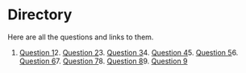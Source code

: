 # Directory
Here are all the questions and links to them.
1. [Question 1](https://thunderredstar.me/Test-2-Review/explanations/the_part_with_multiple_guesses/1-9/1)2. [Question 2](https://thunderredstar.me/Test-2-Review/explanations/the_part_with_multiple_guesses/1-9/2)3. [Question 3](https://thunderredstar.me/Test-2-Review/explanations/the_part_with_multiple_guesses/1-9/3)4. [Question 4](https://thunderredstar.me/Test-2-Review/explanations/the_part_with_multiple_guesses/1-9/4)5. [Question 5](https://thunderredstar.me/Test-2-Review/explanations/the_part_with_multiple_guesses/1-9/5)6. [Question 6](https://thunderredstar.me/Test-2-Review/explanations/the_part_with_multiple_guesses/1-9/6)7. [Question 7](https://thunderredstar.me/Test-2-Review/explanations/the_part_with_multiple_guesses/1-9/7)8. [Question 8](https://thunderredstar.me/Test-2-Review/explanations/the_part_with_multiple_guesses/1-9/8)9. [Question 9](https://thunderredstar.me/Test-2-Review/explanations/the_part_with_multiple_guesses/1-9/9)